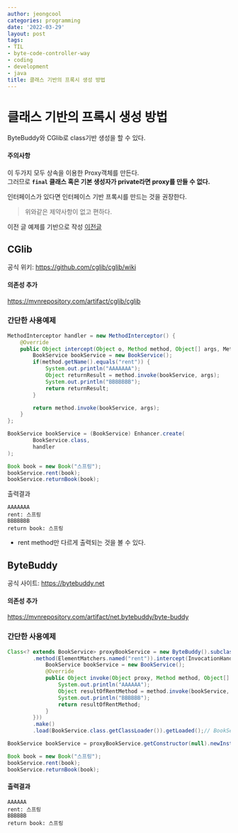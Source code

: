 ```yaml
---
author: jeongcool
categories: programming
date: '2022-03-29'
layout: post
tags:
- TIL
- byte-code-controller-way
- coding
- development
- java
title: 클래스 기반의 프록시 생성 방법
---
```


# 클래스 기반의 프록시 생성 방법
ByteBuddy와 CGlib로 class기반 생성을 할 수 있다.

#### 주의사항
이 두가지 모두 상속을 이용한 Proxy객체를 만든다.  
그러므로 **`final` 클래스 혹은 기본 생성자가 private라면 proxy를 만들 수 없다.** 

인터페이스가 있다면 인터페이스 기반 프록시를 만드는 것을 권장한다.
> 위와같은 제약사항이 없고 편하다.

이전 글 예제를 기반으로 작성 [이전글](dynamic-proxy.md)
## CGlib
공식 위키: https://github.com/cglib/cglib/wiki
#### 의존성 추가
https://mvnrepository.com/artifact/cglib/cglib

### 간단한 사용예제
```java
MethodInterceptor handler = new MethodInterceptor() {
    @Override
    public Object intercept(Object o, Method method, Object[] args, MethodProxy methodProxy) throws Throwable {
        BookService bookService = new BookService();
        if(method.getName().equals("rent")) {
            System.out.println("AAAAAAA");
            Object returnResult = method.invoke(bookService, args);
            System.out.println("BBBBBBB");
            return returnResult;
        }

        return method.invoke(bookService, args);
    }
};

BookService bookService = (BookService) Enhancer.create(
        BookService.class,
        handler
);

Book book = new Book("스프링");
bookService.rent(book);
bookService.returnBook(book);
```
출력결과
```
AAAAAAA
rent: 스프링
BBBBBBB
return book: 스프링
```
- rent method만 다르게 출력되는 것을 볼 수 있다.


## ByteBuddy
공식 사이트: https://bytebuddy.net
#### 의존성 추가
https://mvnrepository.com/artifact/net.bytebuddy/byte-buddy

### 간단한 사용예제
```java
Class<? extends BookService> proxyBookService = new ByteBuddy().subclass(BookService.class) // BookService의 subclass 생성 선언
        .method(ElementMatchers.named("rent")).intercept(InvocationHandlerAdapter.of(new InvocationHandler() { // rent라는 이름을 가진 메서드에 대한 헨들링을 한다.
            BookService bookService = new BookService();
            @Override
            public Object invoke(Object proxy, Method method, Object[] args) throws Throwable {
                System.out.println("AAAAAA");
                Object resultOfRentMethod = method.invoke(bookService, args);
                System.out.println("BBBBBB");
                return resultOfRentMethod;
            }
        }))
        .make()
        .load(BookService.class.getClassLoader()).getLoaded();// BookService를 로드한 클래스 로더에서 로딩된 결과를 가지고 온다.

BookService bookService = proxyBookService.getConstructor(null).newInstance();

Book book = new Book("스프링");
bookService.rent(book);
bookService.returnBook(book);
```

#### 출력결과
```
AAAAAA
rent: 스프링
BBBBBB
return book: 스프링
```